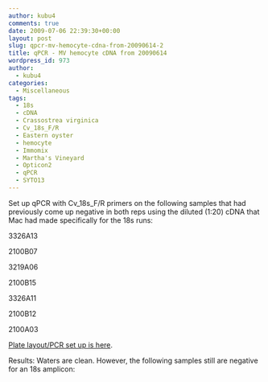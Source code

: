 ```yaml
---
author: kubu4
comments: true
date: 2009-07-06 22:39:30+00:00
layout: post
slug: qpcr-mv-hemocyte-cdna-from-20090614-2
title: qPCR - MV hemocyte cDNA from 20090614
wordpress_id: 973
author:
  - kubu4
categories:
  - Miscellaneous
tags:
  - 18s
  - cDNA
  - Crassostrea virginica
  - Cv_18s_F/R
  - Eastern oyster
  - hemocyte
  - Immomix
  - Martha's Vineyard
  - Opticon2
  - qPCR
  - SYTO13
---
```


Set up qPCR with Cv_18s_F/R primers on the following samples that had previously come up negative in both reps using the diluted (1:20) cDNA that Mac had made specifically for the 18s runs:

3326A13

2100B07

3219A06

2100B15

3326A11

2100B12

2100A03

[Plate layout/PCR set up is here](https://eagle.fish.washington.edu/Arabidopsis/Notebook%20Workup%20Files/20090706-01.jpg).

Results: Waters are clean. However, the following samples still are negative for an 18s amplicon:
